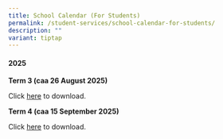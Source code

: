 ```yaml
---
title: School Calendar (For Students)
permalink: /student-services/school-calendar-for-students/
description: ""
variant: tiptap
---
```

<h4><strong>2025</strong></h4>
<p><strong>Term 3 (caa 26 August 2025)</strong>
</p>
<p>Click <a href="/files/2025/Student_Calendar_2025_Term3_caa_26_Aug_2025.pdf" rel="noopener noreferrer nofollow" target="_blank">here</a> to
download.</p>
<p><strong>Term 4 (caa 15 September 2025)</strong>
</p>
<p>Click <a href="/files/2025/Student_Calendar_2025_Term4_caa_15_Sep_2025v2.pdf" rel="noopener noreferrer nofollow" target="_blank">here</a> to
download.</p>